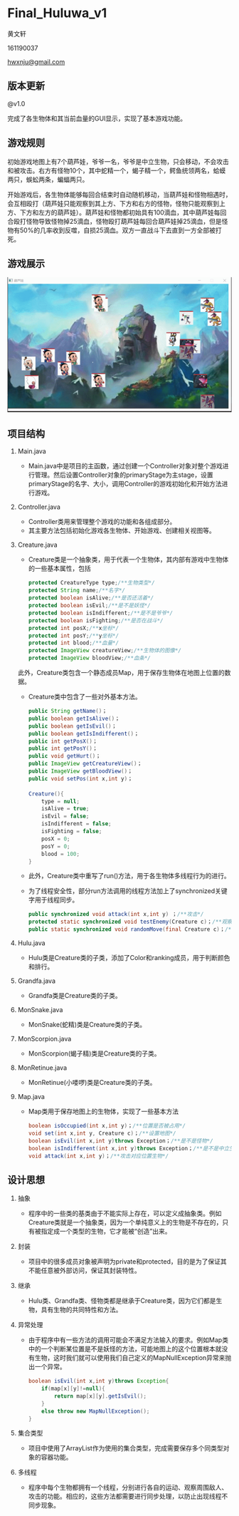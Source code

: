 # Final_Huluwa_v1

黄文轩

161190037

hwxnju@gmail.com

## 版本更新

@v1.0

完成了各生物体和其当前血量的GUI显示，实现了基本游戏功能。

## 游戏规则

初始游戏地图上有7个葫芦娃，爷爷一名，爷爷是中立生物，只会移动，不会攻击和被攻击。右方有怪物10个，其中蛇精一个，蝎子精一个，鳄鱼统领两名，蛤蟆两只，蜈蚣两条，蝙蝠两只。

开始游戏后，各生物体能够每回合结束时自动随机移动，当葫芦娃和怪物相遇时，会互相殴打（葫芦娃只能观察到其上方、下方和右方的怪物，怪物只能观察到上方、下方和左方的葫芦娃）。葫芦娃和怪物都初始具有100滴血，其中葫芦娃每回合殴打怪物导致怪物掉25滴血，怪物殴打葫芦娃每回合葫芦娃掉25滴血，但是怪物有50%的几率收到反噬，自损25滴血。双方一直战斗下去直到一方全部被打死。

## 游戏展示
	
![](https://raw.githubusercontent.com/hwxnju/Final_Huluwa_v1/master/src/main/resources/v1.0.gif)

## 项目结构

1. Main.java

   - Main.java中是项目的主函数，通过创建一个Controller对象对整个游戏进行管理。然后设置Controller对象的primaryStage为主stage，设置primaryStage的名字、大小，调用Controller的游戏初始化和开始方法进行游戏。

2. Controller.java

   - Controller类用来管理整个游戏的功能和各组成部分。
   - 其主要方法包括初始化游戏各生物体、开始游戏、创建相关视图等。

3. Creature.java

   - Creature类是一个抽象类，用于代表一个生物体，其内部有游戏中生物体的一些基本属性，包括

     ```java
     protected CreatureType type;/**生物类型*/
     protected String name;/**名字*/
     protected boolean isAlive;/**是否还活着*/
     protected boolean isEvil;/**是不是妖怪*/
     protected boolean isIndifferent;/**是不是爷爷*/
     protected boolean isFighting;/**是否在战斗*/
     protected int posX;/**x坐标*/
     protected int posY;/**y坐标*/
     protected int blood;/**血量*/
     protected ImageView creatureView;/**生物体的图像*/
     protected ImageView bloodView;/**血条*/
     ```

   此外，Creature类包含一个静态成员Map，用于保存生物体在地图上位置的数据。

   - Creature类中包含了一些对外基本方法。

     ```java
     public String getName()；
     public boolean getIsAlive()；
     public boolean getIsEvil()；
     public boolean getIsIndifferent()；
     public int getPosX()；
     public int getPosY()；
     public void getHurt()；
     public ImageView getCreatureView()；
     public ImageView getBloodView()；
     public void setPos(int x,int y)；
     
     Creature(){
         type = null;
         isAlive = true;
         isEvil = false;
         isIndifferent = false;
         isFighting = false;
         posX = 0;
         posY = 0;
         blood = 100;
     }
     ```

   - 此外，Creature类中重写了run()方法，用于各生物体多线程行为的进行。

   - 为了线程安全性，部分run方法调用的线程方法加上了synchronized关键字用于线程同步。

     ```java
     public synchronized void attack(int x,int y) ；/**攻击*/
     protected static synchronized void testEnemy(Creature c)；/**观察周围是不是有敌人*/
     public static synchronized void randomMove(final Creature c)；/**随机移动*/
     ```

4. Hulu.java

   - Hulu类是Creature类的子类，添加了Color和ranking成员，用于判断颜色和排行。

5. Grandfa.java

   - Grandfa类是Creature类的子类。

6. MonSnake.java

   - MonSnake(蛇精)类是Creature类的子类。

7. MonScorpion.java

   - MonScorpion(蝎子精)类是Creature类的子类。

8. MonRetinue.java

   - MonRetinue(小喽啰)类是Creature类的子类。

9. Map.java

   - Map类用于保存地图上的生物体，实现了一些基本方法

     ```java
     boolean isOccupied(int x,int y)；/**位置是否被占用*/
     void set(int x,int y, Creature c)；/**设置地图*/
     boolean isEvil(int x,int y)throws Exception；/**是不是怪物*/
     boolean isIndifferent(int x,int y)throws Exception；/**是不是中立生物*/
     void attack(int x,int y)；/**攻击对应位置生物*/
     ```



## 设计思想

1. 抽象

   - 程序中的一些类的基类由于不能实际上存在，可以定义成抽象类。例如Creature类就是一个抽象类，因为一个单纯意义上的生物是不存在的，只有被指定成一个类型的生物，它才能被“创造”出来。

2. 封装

   - 项目中的很多成员对象被声明为private和protected，目的是为了保证其不能任意被外部访问，保证其封装特性。

3. 继承

   - Hulu类、Grandfa类、怪物类都是继承于Creature类，因为它们都是生物，具有生物的共同特性和方法。

4. 异常处理

   - 由于程序中有一些方法的调用可能会不满足方法输入的要求。例如Map类中的一个判断某位置是不是妖怪的方法，可能地图上的这个位置根本就没有生物，这时我们就可以使用我们自己定义的MapNullException异常来抛出一个异常。

     ```java
     boolean isEvil(int x,int y)throws Exception{
         if(map[x][y]!=null){
             return map[x][y].getIsEvil();
         }
         else throw new MapNullException();
     }
     ```

5. 集合类型

   - 项目中使用了ArrayList作为使用的集合类型，完成需要保存多个同类型对象的容器功能。

6. 多线程

   - 程序中每个生物都拥有一个线程，分别进行各自的运动、观察周围敌人、攻击的功能。相应的，这些方法都需要进行同步处理，以防止出现线程不同步现象。
